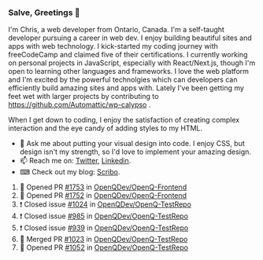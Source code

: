 ### Salve, Greetings 👋

I'm Chris, a web developer from Ontario, Canada. I'm a self-taught developer pursuing a career in web dev. I enjoy building beautiful sites and apps with web technology.
I kick-started my coding journey with freeCodeCamp and claimed five of their certifications.  I currently working on personal projects in JavaScript, especially with React/Next.js, though I'm open to learning other languages and frameworks. I love the web platform and I'm excited by the powerful technolgies which can developers can efficiently build amazing sites and apps with. Lately I've been getting my feet wet with larger projects by contributing to https://github.com/Automattic/wp-calypso .

When I get down to coding, I enjoy the satisfaction of creating complex interaction and the eye candy of adding styles to my HTML. 

- 💬 Ask me about putting your visual design into code. I enjoy CSS, but design isn't my strength, so I'd love to implement your amazing design.
- 📫 Reach me on: [Twitter](https://twitter.com/Christo28120856), [Linkedin](https://www.linkedin.com/in/christopher-stevers-07b9a5204/).
- ⌨ Check out my blog: [Scribo](https://christopherstevers.cf).
<!--
**Christopher-Stevers/Christopher-Stevers** is a ✨ _special_ ✨ repository because its `README.md` (this file) appears on your GitHub profile.

Here are some ideas to get you started:

- 🔭 I’m currently working on ...
- 🌱 I’m currently learning ...
- 👯 I’m looking to collaborate on ...
- 🤔 I’m looking for help with ...
- 😄 Pronouns: ...
- ⚡ Fun fact: ...
-->

<!--START_SECTION:activity-->
1. 💪 Opened PR [#1753](https://github.com/OpenQDev/OpenQ-Frontend/pull/1753) in [OpenQDev/OpenQ-Frontend](https://github.com/OpenQDev/OpenQ-Frontend)
2. 💪 Opened PR [#1752](https://github.com/OpenQDev/OpenQ-Frontend/pull/1752) in [OpenQDev/OpenQ-Frontend](https://github.com/OpenQDev/OpenQ-Frontend)
3. ❗️ Closed issue [#1024](https://github.com/OpenQDev/OpenQ-TestRepo/issues/1024) in [OpenQDev/OpenQ-TestRepo](https://github.com/OpenQDev/OpenQ-TestRepo)
4. ❗️ Closed issue [#985](https://github.com/OpenQDev/OpenQ-TestRepo/issues/985) in [OpenQDev/OpenQ-TestRepo](https://github.com/OpenQDev/OpenQ-TestRepo)
5. ❗️ Closed issue [#939](https://github.com/OpenQDev/OpenQ-TestRepo/issues/939) in [OpenQDev/OpenQ-TestRepo](https://github.com/OpenQDev/OpenQ-TestRepo)
6. 🎉 Merged PR [#1023](https://github.com/OpenQDev/OpenQ-TestRepo/pull/1023) in [OpenQDev/OpenQ-TestRepo](https://github.com/OpenQDev/OpenQ-TestRepo)
7. 💪 Opened PR [#1052](https://github.com/OpenQDev/OpenQ-TestRepo/pull/1052) in [OpenQDev/OpenQ-TestRepo](https://github.com/OpenQDev/OpenQ-TestRepo)
<!--END_SECTION:activity-->
